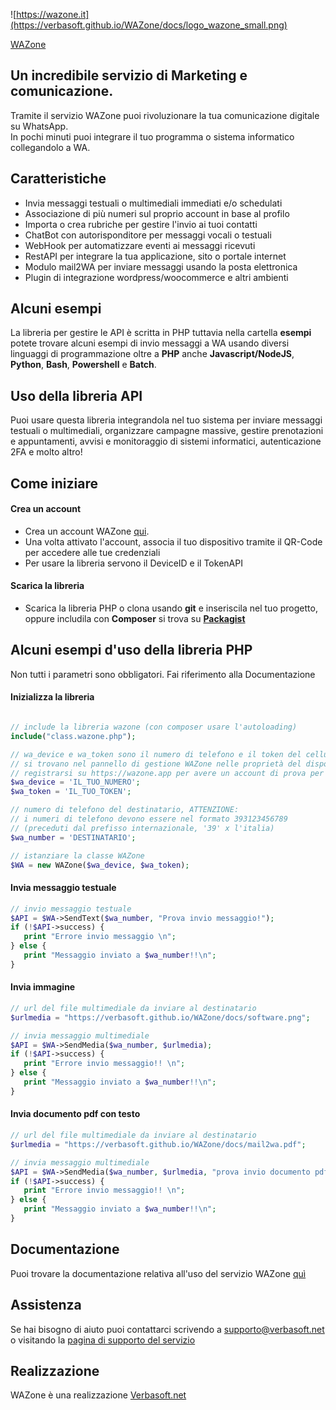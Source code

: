 
<div align"center">

![https://wazone.it](https://verbasoft.github.io/WAZone/docs/logo_wazone_small.png)
</div

# [WAZone](https://wazone.it)

## Un incredibile servizio di Marketing e comunicazione.
Tramite il servizio WAZone puoi rivoluzionare la tua comunicazione digitale su WhatsApp.<br>
In pochi minuti puoi integrare il tuo programma o sistema informatico collegandolo a WA.

## Caratteristiche
- Invia messaggi testuali o multimediali immediati e/o schedulati
- Associazione di più numeri sul proprio account in base al profilo
- Importa o crea rubriche per gestire l'invio ai tuoi contatti
- ChatBot con autorisponditore per messaggi vocali o testuali
- WebHook per automatizzare eventi ai messaggi ricevuti
- RestAPI per integrare la tua applicazione, sito o portale internet
- Modulo mail2WA per inviare messaggi usando la posta elettronica
- Plugin di integrazione wordpress/woocommerce e altri ambienti

## Alcuni esempi
La libreria per gestire le API è scritta in PHP tuttavia nella cartella **esempi** potete trovare alcuni esempi di invio messaggi a WA usando diversi linguaggi di programmazione oltre a **PHP** anche **Javascript/NodeJS**, **Python**, **Bash**, **Powershell** e **Batch**.

## Uso della libreria API
Puoi usare questa libreria integrandola nel tuo sistema per inviare  messaggi testuali o multimediali, organizzare campagne massive, gestire prenotazioni e appuntamenti, avvisi e monitoraggio di sistemi informatici, autenticazione 2FA e molto altro!

## Come iniziare

#### Crea un account
- Crea un account WAZone [qui](https://wazone.app).
- Una volta attivato l'account, associa il tuo dispositivo tramite il QR-Code per accedere alle tue credenziali
- Per usare la libreria servono il DeviceID e il TokenAPI

#### Scarica la libreria
- Scarica la libreria PHP o clona usando **git** e inseriscila nel tuo progetto, oppure includila con **Composer** si trova su [**Packagist**](https://packagist.org/)


## Alcuni esempi d'uso della libreria PHP
Non tutti i parametri sono obbligatori. Fai riferimento alla Documentazione

#### Inizializza la libreria
```PHP

// include la libreria wazone (con composer usare l'autoloading)
include("class.wazone.php");

// wa_device e wa_token sono il numero di telefono e il token del cellulare
// si trovano nel pannello di gestione WAZone nelle proprietà del dispositivo
// registrarsi su https://wazone.app per avere un account di prova per 30gg
$wa_device = 'IL_TUO_NUMERO';
$wa_token = 'IL_TUO_TOKEN';

// numero di telefono del destinatario, ATTENZIONE: 
// i numeri di telefono devono essere nel formato 393123456789 
// (preceduti dal prefisso internazionale, '39' x l'italia)
$wa_number = 'DESTINATARIO';

// istanziare la classe WAZone
$WA = new WAZone($wa_device, $wa_token);

```

#### Invia messaggio testuale 
```PHP
// invio messaggio testuale
$API = $WA->SendText($wa_number, "Prova invio messaggio!");
if (!$API->success) {
   print "Errore invio messaggio \n";
} else {
   print "Messaggio inviato a $wa_number!!\n";
}

```

#### Invia immagine
```PHP
// url del file multimediale da inviare al destinatario
$urlmedia = "https://verbasoft.github.io/WAZone/docs/software.png";

// invia messaggio multimediale
$API = $WA->SendMedia($wa_number, $urlmedia);
if (!$API->success) {
   print "Errore invio messaggio!! \n";
} else {
   print "Messaggio inviato a $wa_number!!\n";
}
```

#### Invia documento pdf con testo
```PHP
// url del file multimediale da inviare al destinatario
$urlmedia = "https://verbasoft.github.io/WAZone/docs/mail2wa.pdf";

// invia messaggio multimediale
$API = $WA->SendMedia($wa_number, $urlmedia, "prova invio documento pdf...");
if (!$API->success) {
   print "Errore invio messaggio!! \n";
} else {
   print "Messaggio inviato a $wa_number!!\n";
}
```

## Documentazione
Puoi trovare la documentazione relativa all'uso del servizio WAZone  [quì](https://manuale.wazone.app)

## Assistenza
Se hai bisogno di aiuto puoi contattarci scrivendo a [supporto@verbasoft.net](mailto:supporto@verbasoft.net) o visitando la [pagina di supporto del servizio ](https://wazone.it/#CONTATTACI)

## Realizzazione
WAZone è una realizzazione [Verbasoft.net](https://verbasoft.net)

